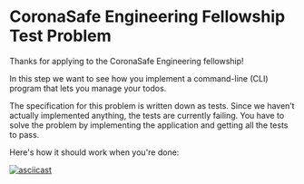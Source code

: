 # CoronaSafe Engineering Fellowship Test Problem

Thanks for applying to the CoronaSafe Engineering fellowship!

In this step we want to see how you implement a command-line (CLI) program that lets you manage your todos.

The specification for this problem is written down as tests. Since we haven’t actually implemented anything, the tests are currently failing. You have to solve the problem by implementing the application and getting all the tests to pass.

Here's how it should work when you're done:

[![asciicast](https://asciinema.org/a/4uiyEA4DHBy1YQcJj4ctY2HWM.svg)](https://asciinema.org/a/4uiyEA4DHBy1YQcJj4ctY2HWM)
